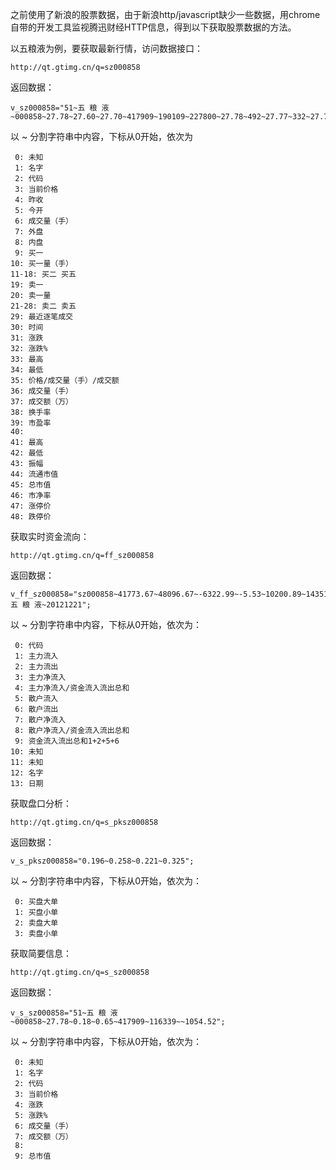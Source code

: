 

之前使用了新浪的股票数据，由于新浪http/javascript缺少一些数据，用chrome自带的开发工具监视腾迅财经HTTP信息，得到以下获取股票数据的方法。







以五粮液为例，要获取最新行情，访问数据接口：






```
http://qt.gtimg.cn/q=sz000858
```

返回数据：






```
v_sz000858="51~五 粮 液~000858~27.78~27.60~27.70~417909~190109~227800~27.78~492~27.77~332~27.76~202~27.75~334~27.74~291~27.79~305~27.80~570~27.81~269~27.82~448~27.83~127~15:00:13/27.78/4365/S/12124331/24602|14:56:55/27.80/14/S/38932/24395|14:56:52/27.81/116/B/322585/24392|14:56:49/27.80/131/S/364220/24385|14:56:46/27.81/5/B/13905/24381|14:56:43/27.80/31/B/86199/24375~20121221150355~0.18~0.65~28.11~27.55~27.80/413544/1151265041~417909~116339~1.10~10.14~~28.11~27.55~2.03~1054.39~1054.52~3.64~30.36~24.84~";
```
以 ~ 分割字符串中内容，下标从0开始，依次为


```
 0: 未知
 1: 名字
 2: 代码
 3: 当前价格
 4: 昨收
 5: 今开
 6: 成交量（手）
 7: 外盘
 8: 内盘
 9: 买一
10: 买一量（手）
11-18: 买二 买五
19: 卖一
20: 卖一量
21-28: 卖二 卖五
29: 最近逐笔成交
30: 时间
31: 涨跌
32: 涨跌%
33: 最高
34: 最低
35: 价格/成交量（手）/成交额
36: 成交量（手）
37: 成交额（万）
38: 换手率
39: 市盈率
40: 
41: 最高
42: 最低
43: 振幅
44: 流通市值
45: 总市值
46: 市净率
47: 涨停价
48: 跌停价
```



获取实时资金流向：






```
http://qt.gtimg.cn/q=ff_sz000858
```
返回数据：







```
v_ff_sz000858="sz000858~41773.67~48096.67~-6322.99~-5.53~10200.89~14351.02~-4150.13~-3.63~114422.25~53015.90~59770.57~五 粮 液~20121221";
```
以 ~ 分割字符串中内容，下标从0开始，依次为：







```
 0: 代码
 1: 主力流入
 2: 主力流出
 3: 主力净流入
 4: 主力净流入/资金流入流出总和
 5: 散户流入
 6: 散户流出
 7: 散户净流入
 8: 散户净流入/资金流入流出总和
 9: 资金流入流出总和1+2+5+6
10: 未知
11: 未知
12: 名字
13: 日期
```




获取盘口分析：







```
http://qt.gtimg.cn/q=s_pksz000858
```
返回数据：


```
v_s_pksz000858="0.196~0.258~0.221~0.325";
```
以 ~ 分割字符串中内容，下标从0开始，依次为：





```
 0: 买盘大单
 1: 买盘小单
 2: 卖盘大单
 3: 卖盘小单
```



获取简要信息：






```
http://qt.gtimg.cn/q=s_sz000858
```
返回数据：







```
v_s_sz000858="51~五 粮 液~000858~27.78~0.18~0.65~417909~116339~~1054.52";
```
以 ~ 分割字符串中内容，下标从0开始，依次为：








```
 0: 未知
 1: 名字
 2: 代码
 3: 当前价格
 4: 涨跌
 5: 涨跌%
 6: 成交量（手）
 7: 成交额（万）
 8: 
 9: 总市值
```










